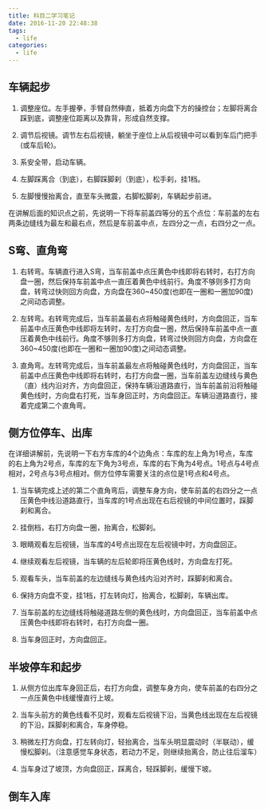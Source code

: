 ```yaml
---
title: 科目二学习笔记
date: 2016-11-20 22:48:38
tags:
  - life
categories:
  - life
---
```


## 车辆起步

1. 调整座位。左手握拳，手臂自然伸直，抵着方向盘下方的操控台；左脚将离合踩到底，调整座位距离以及靠背，形成自然支撑。

2. 调节后视镜。调节左右后视镜，躺坐于座位上从后视镜中可以看到车后门把手(或车后轮)。

3. 系安全带，启动车辆。

4. 左脚踩离合（到底），右脚踩脚刹（到底），松手刹，挂1档。

5. 左脚慢慢抬离合，直至车头微震，右脚松脚刹，车辆起步前进。

在讲解后面的知识点之前，先说明一下将车前盖四等分的五个点位：车前盖的左右两条边缝线为最左和最右点，然后是车前盖中点，左四分之一点，右四分之一点。

## S弯、直角弯

1. 右转弯。车辆直行进入S弯，当车前盖中点压黄色中线即将右转时，右打方向盘一圈，然后保持车前盖中点一直压着黄色中线前行。角度不够则多打方向盘，转弯过快则回方向盘，方向盘在360~450度(也即在一圈和一圈加90度)之间动态调整。

2. 左转弯。右转弯完成后，当车前盖最右点将触碰黄色线时，方向盘回正，当车前盖中点压黄色中线即将左转时，左打方向盘一圈，然后保持车前盖中点一直压着黄色中线前行。角度不够则多打方向盘，转弯过快则回方向盘，方向盘在360~450度(也即在一圈和一圈加90度)之间动态调整。

3. 直角弯。左转弯完成后，当车前盖最左点将触碰黄色线时，方向盘回正，当车前盖中点压黄色中线即将右转时，右打方向盘一圈，当车前盖左边缝线与黄色（直）线内沿对齐，方向盘回正，保持车辆沿道路直行，当车前盖前沿将触碰黄色线时，方向盘右打死，当车身回正时，方向盘回正。车辆沿道路直行，接着完成第二个直角弯。

## 侧方位停车、出库

在详细讲解前，先说明一下右方车库的4个边角点：车库的左上角为1号点，车库的右上角为2号点，车库的左下角为3号点，车库的右下角为4号点。1号点与4号点相对，2号点与3号点相对。侧方位停车需要关注的点位是1号点和4号点。

1. 当车辆完成上述的第二个直角弯后，调整车身方向，使车前盖的右四分之一点压黄色中线沿道路直行，当车库的1号点出现在右后视镜的中间位置时，踩脚刹和离合。

2. 挂倒档，右打方向盘一圈，抬离合，松脚刹。

3. 眼睛观看左后视镜，当车库的4号点出现在左后视镜中时，方向盘回正。

4. 继续观看左后视镜，当车辆的左后轮即将压黄色线时，方向盘左打死。

5. 观看车头，当车前盖的左边缝线与黄色线内沿对齐时，踩脚刹和离合。

6. 保持方向盘不变，挂1档，打左转向灯，抬离合，松脚刹，车辆出库。

7. 当车前盖的左边缝线将触碰道路左侧的黄色线时，方向盘回正，当车前盖中点压黄色中线即将右转时，右打方向盘一圈。

8. 当车身回正时，方向盘回正。

## 半坡停车和起步

1. 从侧方位出库车身回正后，右打方向盘，调整车身方向，使车前盖的右四分之一点压黄色中线缓慢直行上坡。

2. 当车头前方的黄色线看不见时，观看左后视镜下沿，当黄色线出现在左后视镜的下沿，踩脚刹和离合，车身停稳。

3. 稍微左打方向盘，打左转向灯，轻抬离合，当车头明显震动时（半联动），缓慢松脚刹。（注意感觉车身状态，若动力不足，则继续抬离合，防止往后溜车）

4. 当车身过了坡顶，方向盘回正，踩离合，轻踩脚刹，缓慢下坡。

## 倒车入库
